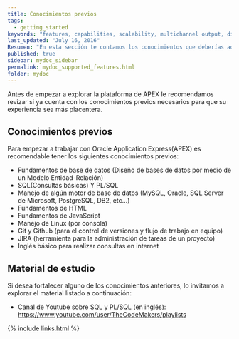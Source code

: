 ```yaml
---
title: Conocimientos previos
tags:
  - getting_started
keywords: "features, capabilities, scalability, multichannel output, dita, hats, comparison, benefits"
last_updated: "July 16, 2016"
Resumen: "En esta sección te contamos los conocimientos que deberías adquirir antes de empezar a trabajar con APEX "
published: true
sidebar: mydoc_sidebar
permalink: mydoc_supported_features.html
folder: mydoc
---
```


Antes de empezar a explorar la plataforma de APEX le recomendamos revizar si ya cuenta con los conocimientos previos necesarios para que su experiencia sea más placentera. 

## Conocimientos previos
Para empezar a trabajar con Oracle Application Express(APEX) es recomendable tener los siguientes conocimientos previos:

* Fundamentos de base de datos (Diseño de bases de datos por medio de un Modelo Entidad-Relación)
* SQL(Consultas básicas) Y PL/SQL
* Manejo de algún motor de base de datos (MySQL, Oracle, SQL Server de Microsoft, PostgreSQL, DB2, etc...)
* Fundamentos de HTML 
* Fundamentos de JavaScript
* Manejo de Linux (por consola)
* Git y Github (para el control de versiones y flujo de trabajo en equipo)
* JIRA (herramienta para la administración de tareas de un proyecto)
* Inglés básico para realizar consultas en internet


## Material de estudio

Si desea fortalecer alguno de los conocimientos anteriores, lo invitamos a explorar el material listado a continuación:

*  Canal de Youtube sobre SQL y PL/SQL (en inglés):  <a href="https://www.youtube.com/user/TheCodeMakers/playlists"> https://www.youtube.com/user/TheCodeMakers/playlists </a>



{% include links.html %}
